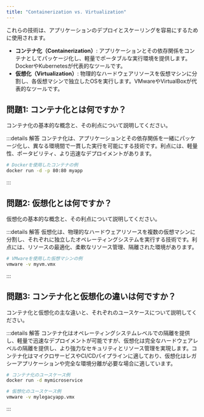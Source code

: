 ```yaml
---
title: "Containerization vs. Virtualization"
---
```

これらの技術は、アプリケーションのデプロイとスケーリングを容易にするために使用されます。

- **コンテナ化（Containerization）**: アプリケーションとその依存関係をコンテナとしてパッケージ化し、軽量でポータブルな実行環境を提供します。DockerやKubernetesが代表的なツールです。
- **仮想化（Virtualization）**: 物理的なハードウェアリソースを仮想マシンに分割し、各仮想マシンで独立したOSを実行します。VMwareやVirtualBoxが代表的なツールです。

## 問題1: コンテナ化とは何ですか？

コンテナ化の基本的な概念と、その利点について説明してください。

:::details 解答
コンテナ化は、アプリケーションとその依存関係を一緒にパッケージ化し、異なる環境間で一貫した実行を可能にする技術です。利点には、軽量性、ポータビリティ、より迅速なデプロイメントがあります。

```bash
# Dockerを使用したコンテナの例
docker run -d -p 80:80 myapp
```

:::

## 問題2: 仮想化とは何ですか？

仮想化の基本的な概念と、その利点について説明してください。

:::details 解答
仮想化は、物理的なハードウェアリソースを複数の仮想マシンに分割し、それぞれに独立したオペレーティングシステムを実行する技術です。利点には、リソースの最適化、柔軟なリソース管理、隔離された環境があります。

```bash
# VMwareを使用した仮想マシンの例
vmware -v myvm.vmx
```

:::

## 問題3: コンテナ化と仮想化の違いは何ですか？

コンテナ化と仮想化の主な違いと、それぞれのユースケースについて説明してください。

:::details 解答
コンテナ化はオペレーティングシステムレベルでの隔離を提供し、軽量で迅速なデプロイメントが可能ですが、仮想化は完全なハードウェアレベルの隔離を提供し、より強力なセキュリティとリソース管理を実現します。コンテナ化はマイクロサービスやCI/CDパイプラインに適しており、仮想化はレガシーアプリケーションや完全な環境分離が必要な場合に適しています。

```bash
# コンテナ化のユースケース例
docker run -d mymicroservice

# 仮想化のユースケース例
vmware -v mylegacyapp.vmx
```

:::
